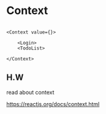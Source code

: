 # Context

```

<Context value={}>

    <Login>
    <TodoList>

</Context>

```

## H.W

read about context

https://reactjs.org/docs/context.html


